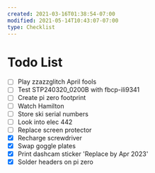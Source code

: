 ```yaml
---
created: 2021-03-16T01:38:54-07:00
modified: 2021-05-14T10:43:07-07:00
type: Checklist
---
```


# Todo List

- [ ] Play zzazzglitch April fools
- [ ] Test STP240320_0200B with fbcp-ili9341
- [ ] Create pi zero footprint
- [ ] Watch Hamilton
- [ ] Store ski serial numbers
- [ ] Look into elec 442
- [ ] Replace screen protector
- [x] Recharge screwdriver
- [x] Swap goggle plates
- [x] Print dashcam sticker 'Replace by Apr 2023'
- [x] Solder headers on pi zero